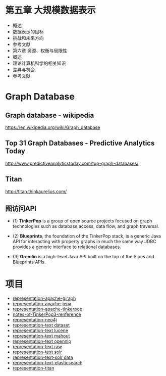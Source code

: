 # 第五章 大规模数据表示

+ 概述
+ 数据表示的目标
+ 挑战和未来方向
+ 参考文献
+ 第六章 资源、权衡与局限性
+ 概述
+ 理论计算机科学的相关知识
+ 差异与机会
+ 参考文献

# Graph Database

## Graph database - wikipedia
https://en.wikipedia.org/wiki/Graph_database

## Top 31 Graph Databases - Predictive Analytics Today
http://www.predictiveanalyticstoday.com/top-graph-databases/

## Titan
http://titan.thinkaurelius.com/

## 图访问API

+ (1) **TinkerPop** is a group of open source projects focused on graph technologies such
as database access, data flow, and graph traversal.

+ (2) **Blueprints**, the foundation of the TinkerPop stack, is a generic Java API for
interacting with property graphs in much the same way JDBC provides a generic interface
to relational databases.

+ (3) **Gremlin** is a high-level Java API built on the top of the Pipes and Blueprints APIs.


# 项目

+ [representation-apache-giraph](representation-apache-giraph/README.md)
+ [representation-apache-jena](representation-apache-jena/README.md)
+ [representation-apache-tinkerpop](representation-apache-tinkerpop/README.md)
+ [notes-of-TinkerPop3-renference](representation-apache-tinkerpop/documents/notes-of-TinkerPop3-renference.md)
+ [representation-neo4j](representation-neo4j/README.md)
+ [representation-text dataset](representation-text/dataset/README.md)
+ [representation-text lucene](representation-text/documents/lucene.md)
+ [representation-text mahout](representation-text/documents/mahout.md)
+ [representation-text opennlp](representation-text/documents/opennlp.md)
+ [representation-text raw](representation-text/documents/raw.md)
+ [representation-text solr](representation-text/documents/solr.md)
+ [representation-text-solr data](representation-text-solr/data/README.md)
+ [representation-text-elasticsearch](representation-text-elasticsearch/README.md)
+ [representation-titan](representation-titan/README.md)

